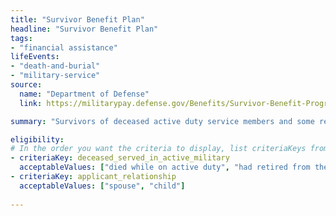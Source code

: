 ```yaml
---
title: "Survivor Benefit Plan"
headline: "Survivor Benefit Plan"
tags: 
- "financial assistance"
lifeEvents: 
- "death-and-burial"
- "military-service"
source:
  name: "Department of Defense"
  link: https://militarypay.defense.gov/Benefits/Survivor-Benefit-Program/

summary: "Survivors of deceased active duty service members and some retired and reserve members may be eligible for up to 55% of the member's retired pay."

eligibility:
# In the order you want the criteria to display, list criteriaKeys from the csv here, each followed by a comma-separated list of which values indicate eligibility for that criteria. Wrap individual values in quotes if they have inner commas.
- criteriaKey: deceased_served_in_active_military
  acceptableValues: ["died while on active duty", "had retired from the service"]
- criteriaKey: applicant_relationship
  acceptableValues: ["spouse", "child"]
  
---
```

